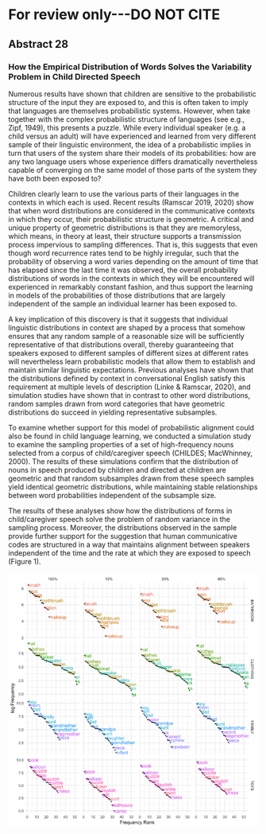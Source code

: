 # For review only---DO NOT CITE

## Abstract 28

### How the Empirical Distribution of Words Solves the Variability Problem in Child Directed Speech

Numerous results have shown that children are sensitive to the probabilistic structure of the input they are exposed to, and this is often taken to imply that languages are themselves probabilistic systems. However, when take together with the complex probabilistic structure of languages (see e.g., Zipf, 1949), this presents a puzzle. While every individual speaker (e.g. a child versus an adult) will have experienced and learned from very different sample of their linguistic environment, the idea of a probabilistic implies in turn that users of the system share their models of its probabilities: how are any two language users whose experience differs dramatically nevertheless capable of converging on the same model of those parts of the system they have both been exposed to?

Children clearly learn to use the various parts of their languages in the contexts in which each is used. Recent results (Ramscar 2019, 2020) show that when word distributions are considered in the communicative contexts in which they occur, their probabilistic structure is geometric. A critical and unique property of geometric distributions is that they are memoryless, which means, in theory at least, their structure supports a transmission process impervious to sampling differences. That is, this suggests that even though word recurrence rates tend to be highly irregular, such that the probability of observing a word varies depending on the amount of time that has elapsed since the last time it was observed, the overall probability distributions of words in the contexts in which they will be encountered will experienced in remarkably constant fashion, and thus support the learning in models of the probabilities of those distributions that are largely independent of the sample an individual learner has been exposed to.

A key implication of this discovery is that it suggests that individual linguistic distributions in context are shaped by a process that somehow ensures that any random sample of a reasonable size will be sufficiently representative of that distributions overall, thereby guaranteeing that speakers exposed to different samples of different sizes at different rates will nevertheless learn probabilistic models that allow them to establish and maintain similar linguistic expectations. Previous analyses have shown that the distributions defined by context in conversational English satisfy this requirement at multiple levels of description (Linke & Ramscar, 2020), and simulation studies have shown that in contrast to other word distributions, random samples drawn from word categories that have geometric distributions do succeed in yielding representative subsamples.

To examine whether support for this model of probabilistic alignment could also be found in child language learning, we conducted a simulation study to examine the sampling properties of a set of high-frequency nouns selected from a corpus of child/caregiver speech (CHILDES; MacWhinney, 2000). The results of these simulations confirm that the distribution of nouns in speech produced by children and directed at children are geometric and that random subsamples drawn from these speech samples yield identical geometric distributions, while maintaining stable relationships between word probabilities independent of the subsample size. 

The results of these analyses show how the distributions of forms in child/caregiver speech solve the problem of random variance in the sampling process. Moreover, the distributions observed in the sample provide further support for the suggestion that human communicative codes are structured in a way that maintains alignment between speakers independent of the time and the rate at which they are exposed to speech (Figure 1).

![Attachment](attachments/28-1.png)
